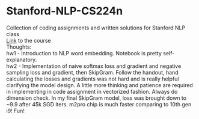 # Stanford-NLP-CS224n
Collection of coding assignments and written solutions for Stanford NLP class  
[Link](https://web.stanford.edu/class/archive/cs/cs224n/cs224n.1214/) to the course  
Thoughts:  
hw1 - Introduction to NLP word embedding. Notebook is pretty self-explanatory.  
hw2 - Implementation of naive softmax loss and gradient and negative sampling loss and gradient, then SkipGram. Follow the handout, hand calculating the losses and gradients was not hard and is really helpful clarifying the model design. A little more thinking and patience are required in implementing in code assignment in vectorized fashion. Always do dimension check. In my final SkipGram model, loss was brought down to ~9.9 after 45k SGD iters. m2pro chip is much faster comparing to 10th gen i9! Fun! 
